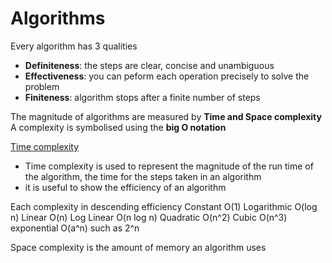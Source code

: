# Algorithms

Every algorithm has 3 qualities
- <b>Definiteness</b>: the steps are clear, concise and unambiguous
- <b>Effectiveness</b>: you can peform each operation precisely to solve the problem
- <b>Finiteness</b>: algorithm stops after a finite number of steps

The magnitude of algorithms are measured by <b>Time and Space complexity</b><br>
A complexity is symbolised using the <b>big O notation</b>

<u>Time complexity</u><br>
- Time complexity is used to represent the magnitude of the run time of the algorithm, the time for the steps taken in an algorithm
- it is useful to show the efficiency of an algorithm

Each complexity in descending efficiency
Constant O(1)
Logarithmic O(log n)
Linear O(n)
Log Linear O(n log n)
Quadratic O(n^2)
Cubic O(n^3)
exponential O(a^n) such as 2^n

Space complexity is the amount of memory an algorithm uses
